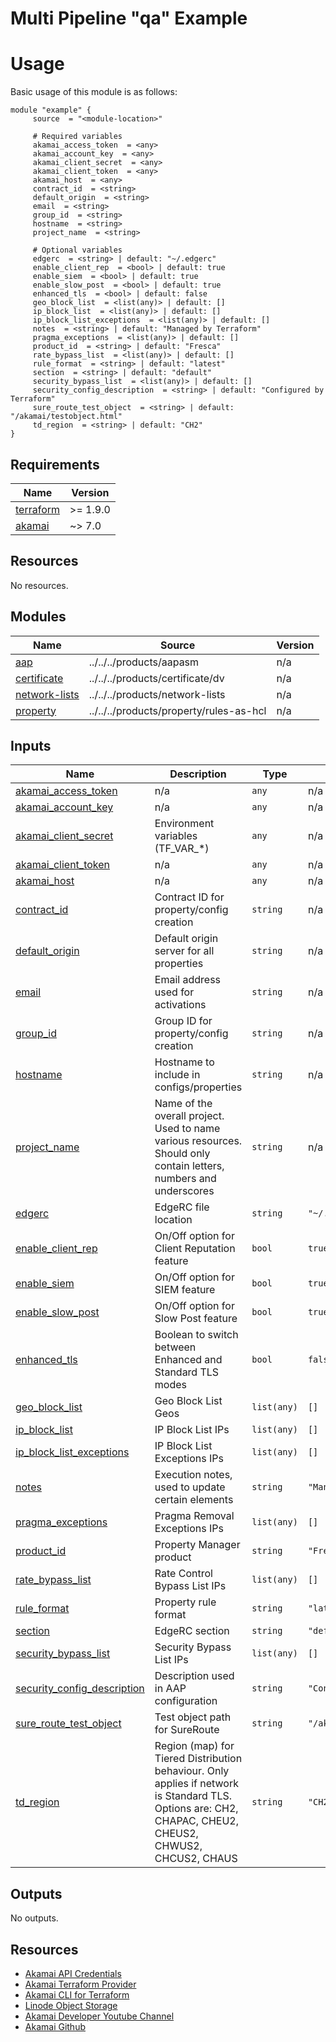 <!-- BEGIN_TF_DOCS -->

# Multi Pipeline "qa" Example

# Usage
Basic usage of this module is as follows:

```hcl
module "example" {
  	 source  = "<module-location>"
  
	 # Required variables
  	 akamai_access_token  = <any>
  	 akamai_account_key  = <any>
  	 akamai_client_secret  = <any>
  	 akamai_client_token  = <any>
  	 akamai_host  = <any>
  	 contract_id  = <string>
  	 default_origin  = <string>
  	 email  = <string>
  	 group_id  = <string>
  	 hostname  = <string>
  	 project_name  = <string>
  
	 # Optional variables
  	 edgerc  = <string> | default: "~/.edgerc"
  	 enable_client_rep  = <bool> | default: true
  	 enable_siem  = <bool> | default: true
  	 enable_slow_post  = <bool> | default: true
  	 enhanced_tls  = <bool> | default: false
  	 geo_block_list  = <list(any)> | default: []
  	 ip_block_list  = <list(any)> | default: []
  	 ip_block_list_exceptions  = <list(any)> | default: []
  	 notes  = <string> | default: "Managed by Terraform"
  	 pragma_exceptions  = <list(any)> | default: []
  	 product_id  = <string> | default: "Fresca"
  	 rate_bypass_list  = <list(any)> | default: []
  	 rule_format  = <string> | default: "latest"
  	 section  = <string> | default: "default"
  	 security_bypass_list  = <list(any)> | default: []
  	 security_config_description  = <string> | default: "Configured by Terraform"
  	 sure_route_test_object  = <string> | default: "/akamai/testobject.html"
  	 td_region  = <string> | default: "CH2"
}
 ```

## Requirements

| Name | Version |
|------|---------|
| <a name="requirement_terraform"></a> [terraform](#requirement\_terraform) | >= 1.9.0 |
| <a name="requirement_akamai"></a> [akamai](#requirement\_akamai) | ~> 7.0 |

## Resources

No resources.

## Modules

| Name | Source | Version |
|------|--------|---------|
| <a name="module_aap"></a> [aap](#module\_aap) | ../../../products/aapasm | n/a |
| <a name="module_certificate"></a> [certificate](#module\_certificate) | ../../../products/certificate/dv | n/a |
| <a name="module_network-lists"></a> [network-lists](#module\_network-lists) | ../../../products/network-lists | n/a |
| <a name="module_property"></a> [property](#module\_property) | ../../../products/property/rules-as-hcl | n/a |

## Inputs

| Name | Description | Type | Default | Required |
|------|-------------|------|---------|:--------:|
| <a name="input_akamai_access_token"></a> [akamai\_access\_token](#input\_akamai\_access\_token) | n/a | `any` | n/a | yes |
| <a name="input_akamai_account_key"></a> [akamai\_account\_key](#input\_akamai\_account\_key) | n/a | `any` | n/a | yes |
| <a name="input_akamai_client_secret"></a> [akamai\_client\_secret](#input\_akamai\_client\_secret) | Environment variables (TF\_VAR\_*) | `any` | n/a | yes |
| <a name="input_akamai_client_token"></a> [akamai\_client\_token](#input\_akamai\_client\_token) | n/a | `any` | n/a | yes |
| <a name="input_akamai_host"></a> [akamai\_host](#input\_akamai\_host) | n/a | `any` | n/a | yes |
| <a name="input_contract_id"></a> [contract\_id](#input\_contract\_id) | Contract ID for property/config creation | `string` | n/a | yes |
| <a name="input_default_origin"></a> [default\_origin](#input\_default\_origin) | Default origin server for all properties | `string` | n/a | yes |
| <a name="input_email"></a> [email](#input\_email) | Email address used for activations | `string` | n/a | yes |
| <a name="input_group_id"></a> [group\_id](#input\_group\_id) | Group ID for property/config creation | `string` | n/a | yes |
| <a name="input_hostname"></a> [hostname](#input\_hostname) | Hostname to include in configs/properties | `string` | n/a | yes |
| <a name="input_project_name"></a> [project\_name](#input\_project\_name) | Name of the overall project. Used to name various resources. Should only contain letters, numbers and underscores | `string` | n/a | yes |
| <a name="input_edgerc"></a> [edgerc](#input\_edgerc) | EdgeRC file location | `string` | `"~/.edgerc"` | no |
| <a name="input_enable_client_rep"></a> [enable\_client\_rep](#input\_enable\_client\_rep) | On/Off option for Client Reputation feature | `bool` | `true` | no |
| <a name="input_enable_siem"></a> [enable\_siem](#input\_enable\_siem) | On/Off option for SIEM feature | `bool` | `true` | no |
| <a name="input_enable_slow_post"></a> [enable\_slow\_post](#input\_enable\_slow\_post) | On/Off option for Slow Post feature | `bool` | `true` | no |
| <a name="input_enhanced_tls"></a> [enhanced\_tls](#input\_enhanced\_tls) | Boolean to switch between Enhanced and Standard TLS modes | `bool` | `false` | no |
| <a name="input_geo_block_list"></a> [geo\_block\_list](#input\_geo\_block\_list) | Geo Block List Geos | `list(any)` | `[]` | no |
| <a name="input_ip_block_list"></a> [ip\_block\_list](#input\_ip\_block\_list) | IP Block List IPs | `list(any)` | `[]` | no |
| <a name="input_ip_block_list_exceptions"></a> [ip\_block\_list\_exceptions](#input\_ip\_block\_list\_exceptions) | IP Block List Exceptions IPs | `list(any)` | `[]` | no |
| <a name="input_notes"></a> [notes](#input\_notes) | Execution notes, used to update certain elements | `string` | `"Managed by Terraform"` | no |
| <a name="input_pragma_exceptions"></a> [pragma\_exceptions](#input\_pragma\_exceptions) | Pragma Removal Exceptions IPs | `list(any)` | `[]` | no |
| <a name="input_product_id"></a> [product\_id](#input\_product\_id) | Property Manager product | `string` | `"Fresca"` | no |
| <a name="input_rate_bypass_list"></a> [rate\_bypass\_list](#input\_rate\_bypass\_list) | Rate Control Bypass List IPs | `list(any)` | `[]` | no |
| <a name="input_rule_format"></a> [rule\_format](#input\_rule\_format) | Property rule format | `string` | `"latest"` | no |
| <a name="input_section"></a> [section](#input\_section) | EdgeRC section | `string` | `"default"` | no |
| <a name="input_security_bypass_list"></a> [security\_bypass\_list](#input\_security\_bypass\_list) | Security Bypass List IPs | `list(any)` | `[]` | no |
| <a name="input_security_config_description"></a> [security\_config\_description](#input\_security\_config\_description) | Description used in AAP configuration | `string` | `"Configured by Terraform"` | no |
| <a name="input_sure_route_test_object"></a> [sure\_route\_test\_object](#input\_sure\_route\_test\_object) | Test object path for SureRoute | `string` | `"/akamai/testobject.html"` | no |
| <a name="input_td_region"></a> [td\_region](#input\_td\_region) | Region (map) for Tiered Distribution behaviour. Only applies if network is Standard TLS. Options are: CH2, CHAPAC, CHEU2, CHEUS2, CHWUS2, CHCUS2, CHAUS | `string` | `"CH2"` | no |

## Outputs

No outputs.

## Resources
- [Akamai API Credentials](https://techdocs.akamai.com/developer/docs/set-up-authentication-credentials)
- [Akamai Terraform Provider](https://techdocs.akamai.com/terraform/docs)
- [Akamai CLI for Terraform](https://github.com/akamai/cli-terraform)
- [Linode Object Storage](https://www.linode.com/lp/object-storage/)
- [Akamai Developer Youtube Channel](https://www.youtube.com/c/AkamaiDeveloper)
- [Akamai Github](https://github.com/akamai)
<!-- END_TF_DOCS -->